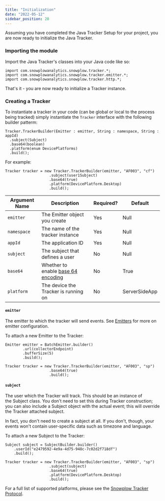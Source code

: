 ```yaml
---
title: "Initialization"
date: "2022-05-12"
sidebar_position: 20
---
```


Assuming you have completed the Java Tracker Setup for your project, you are now ready to initialize the Java Tracker.

### Importing the module

Import the Java Tracker's classes into your Java code like so:

```
import com.snowplowanalytics.snowplow.tracker.*;
import com.snowplowanalytics.snowplow.tracker.emitter.*;
import com.snowplowanalytics.snowplow.tracker.http.*;
```

That's it - you are now ready to initialize a Tracker instance.

### Creating a Tracker

To instantiate a tracker in your code (can be global or local to the process being tracked) simply instantiate the `Tracker` interface with the following builder patterm:

```
Tracker.TrackerBuilder(Emitter : emitter, String : namespace, String : appId)
  .subject(Subject)
  .base64(boolean)
  .platform(enum DevicePlatforms)
  .build();
```

For example:

```
Tracker tracker = new Tracker.TrackerBuilder(emitter, "AF003", "cf")
                    .subject(user1Subject)
                    .base64(true)
                    .platform(DevicePlatform.Desktop)
                    .build();
```

| **Argument Name** | **Description** | **Required?** | **Default** |
| --- | --- | --- | --- |
| `emitter` | The Emitter object you create | Yes | Null |
| `namespace` | The name of the tracker instance | Yes | Null |
| `appId` | The application ID | Yes | Null |
| `subject` | The subject that defines a user | No | Null |
| `base64` | Whether to enable [base 64 encoding](https://en.wikipedia.org/wiki/Base64) | No | True |
| `platform` | The device the Tracker is running on | No | ServerSideApp |

#### `emitter`

The emitter to which the tracker will send events. See [Emitters](/docs/collecting-data/collecting-from-own-applications/java-tracker/emitter/) for more on emitter configuration.

To attach a new Emitter to the Tracker:

```
Emitter emitter = BatchEmitter.builder()
        .url(collectorEndpoint)
        .bufferSize(5) 
        .build();

Tracker tracker = new Tracker.TrackerBuilder(emitter, "AF003", "sp")
                    .base64(true)
                    .build();
```

#### `subject`

The user which the Tracker will track. This should be an instance of the Subject class. You don't need to set this during Tracker construction; you can also include a Subject object with the actual event; this will override the Tracker attached subject.

In fact, you don't need to create a subject at all. If you don't, though, your events won't contain user-specific data such as timezone and language.

To attach a new Subject to the Tracker:

```
Subject subject = SubjectBuilder.builder()
    .userId("e2479592-4e9a-4d75-948c-7c02d2f718df")
    .build();

Tracker tracker = new Tracker.TrackerBuilder(emitter, "AF003", "sp")
                    .subject(subject)
                    .base64(true)
                    .platform(DevicePlatform.Desktop)
                    .build();
```

For a full list of supported platforms, please see the [Snowplow Tracker Protocol](/docs/collecting-data/collecting-from-own-applications/snowplow-tracker-protocol/#Common_parameters_platform_and_event_independent).
